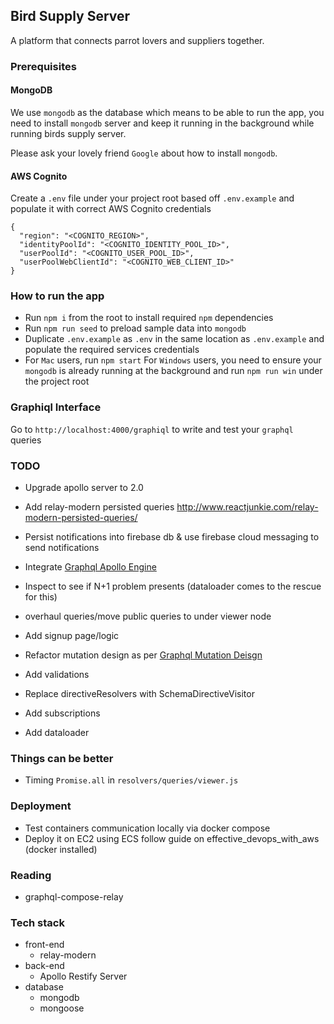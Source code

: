 ## Bird Supply Server

A platform that connects parrot lovers and suppliers together.

### Prerequisites

#### MongoDB
We use `mongodb` as the database which means to be able to run the app, you need to install `mongodb` server and keep it running in the background while running birds supply server.

Please ask your lovely friend `Google` about how to install `mongodb`.

#### AWS Cognito
Create a `.env` file under your project root based off `.env.example` and populate it with correct AWS Cognito credentials
```
{
  "region": "<COGNITO_REGION>",
  "identityPoolId": "<COGNITO_IDENTITY_POOL_ID>",
  "userPoolId": "<COGNITO_USER_POOL_ID>",
  "userPoolWebClientId": "<COGNITO_WEB_CLIENT_ID>"
}
```

### How to run the app
* Run `npm i` from the root to install required `npm` dependencies
* Run `npm run seed` to preload sample data into `mongodb`
* Duplicate `.env.example` as `.env` in the same location as `.env.example` and populate the required services credentials
* For `Mac` users, run `npm start`
  For `Windows` users, you need to ensure your `mongodb` is already running at the background and run `npm run win` under the project root

### Graphiql Interface
Go to `http://localhost:4000/graphiql` to write and test your `graphql` queries

### TODO
 * Upgrade apollo server to 2.0
 * Add relay-modern persisted queries http://www.reactjunkie.com/relay-modern-persisted-queries/
 * Persist notifications into firebase db & use firebase cloud messaging to send notifications
 * Integrate [Graphql Apollo Engine](#https://www.apollographql.com/engine/)
 * Inspect to see if N+1 problem presents (dataloader comes to the rescue for this)
 * overhaul queries/move public queries to under viewer node

 * Add signup page/logic
 * Refactor mutation design as per [Graphql Mutation Deisgn](https://techblog.commercetools.com/modeling-graphql-mutations-52d4369f73b1)
 * Add validations
 * Replace directiveResolvers with SchemaDirectiveVisitor
 * Add subscriptions
 * Add dataloader

### Things can be better
 * Timing `Promise.all` in `resolvers/queries/viewer.js`

### Deployment
 * Test containers communication locally via docker compose
 * Deploy it on EC2 using ECS follow guide on effective_devops_with_aws (docker installed)

### Reading
 * graphql-compose-relay

### Tech stack
  * front-end
    * relay-modern
  * back-end
    * Apollo Restify Server
  * database
    * mongodb
    * mongoose

